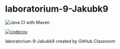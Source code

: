 # laboratorium-9-Jakubk9

![Java CI with Maven](https://github.com/testowanieaplikacjijavaug/laboratorium-9-Jakubk9/workflows/Java%20CI%20with%20Maven/badge.svg)

[![codecov](https://codecov.io/gh/testowanieaplikacjijavaug/laboratorium-9-Jakubk9/branch/master/graph/badge.svg)](https://codecov.io/gh/testowanieaplikacjijavaug/laboratorium-9-Jakubk9)

laboratorium-9-Jakubk9 created by GitHub Classroom
